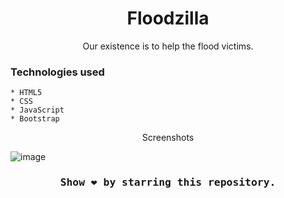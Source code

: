 <h1 align="center">Floodzilla</h1>
<p align="center">Our existence is to help the flood victims.</p>

### Technologies used
    * HTML5
    * CSS
    * JavaScript
    * Bootstrap

<p align="center">Screenshots</p>

![image](https://user-images.githubusercontent.com/78247889/146505618-a0f3d889-b767-4f18-a720-031a005f7c6e.png)


### <div align="center"><samp>Show ❤️ by starring this repository.</samp></div>
